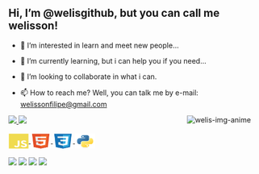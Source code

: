   ## Hi, I’m @welisgithub, but you can call me welisson!

- 👀 I’m interested in learn and meet new people...

- 🌱 I’m currently learning, but i can help you if you need...

- 💞️ I’m looking to collaborate in what i can.

- 📫 How to reach me? Well, you can talk me by e-mail: welissonfilipe@gmail.com 

<div>
  <a href="https://github.com/welisgithub">
  <img height="150em"  src="https://github-readme-stats.vercel.app/api?username=welisgithub&show_icons=true&theme=dark&include_all_commits=true&count_private=true"/>
  <img height="150em"  src="https://github-readme-stats.vercel.app/api/top-langs/?username=welisgithub&layout=compact&langs_count=7&theme=dark"/>
  <img align="right" alt="welis-img-anime" heigth="150" width="150" src="https://cdn.discordapp.com/attachments/763852194726019153/886157588788563988/Webp.net-gifmaker.gif">
</div>
<div style="display: inline_block"><br>
  <img align="center" alt="welis-Js" height="30" width="40" src="https://raw.githubusercontent.com/devicons/devicon/master/icons/javascript/javascript-plain.svg">
  <img align="center" alt="welis-HTML" height="30" width="40" src="https://raw.githubusercontent.com/devicons/devicon/master/icons/html5/html5-original.svg">
  <img align="center" alt="welis-CSS" height="30" width="40" src="https://raw.githubusercontent.com/devicons/devicon/master/icons/css3/css3-original.svg">
  <img align="center" alt="welis-Python" height="30" width="40" src="https://raw.githubusercontent.com/devicons/devicon/master/icons/python/python-original.svg">
  
</div>
<br>
<div> 
  <a href="https://www.instagram.com/welis1x/" target="_blank"><img src="https://img.shields.io/badge/-Instagram-%23E4405F?style=for-the-badge&logo=instagram&logoColor=white" target="_blank"></a>
 <a href="#" target="_blank"><img src="https://img.shields.io/badge/Discord-7289DA?style=for-the-badge&logo=discord&logoColor=white" target="_blank"></a> 
  <a href = "mailto:welissonfilipe@gmail.com"><img src="https://img.shields.io/badge/-Gmail-%23333?style=for-the-badge&logo=gmail&logoColor=white" target="_blank"></a>
  <a href="https://www.linkedin.com/in/welisson-filipe-de-andrade-de-jesus-06165021a/" target="_blank"><img src="https://img.shields.io/badge/-LinkedIn-%230077B5?style=for-the-badge&logo=linkedin&logoColor=white" target="_blank"></a> 
</div>
